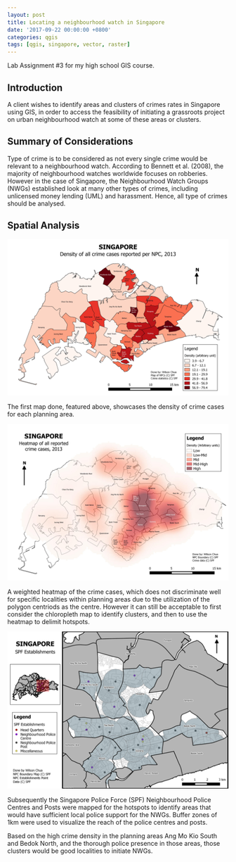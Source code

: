 ```yaml
---
layout: post
title: Locating a neighbourhood watch in Singapore
date: '2017-09-22 00:00:00 +0800'
categories: qgis
tags: [qgis, singapore, vector, raster]
---
```

Lab Assignment #3 for my high school GIS course.

## Introduction

A client wishes to identify areas and clusters of crimes rates in Singapore using GIS, in order to access the feasibility of initiating a grassroots project on urban neighbourhood watch at some of these areas or clusters.

## Summary of Considerations

Type of crime is to be considered as not every single crime would be relevant to a neighbourhood watch. According to Bennett et al. (2008), the majority of neighbourhood watches worldwide focuses on robberies. However in the case of Singapore,  the Neighbourhood Watch Groups (NWGs) established look at many other types of crimes, including unlicensed money lending (UML) and harassment. Hence, all type of crimes should be analysed.

## Spatial Analysis

![Density of all crime cases reported per NPC, 2013](/img/2017-09-22-Locating_a_neighbourhood_watch_in_Singapore/CrimeDensity.jpeg "Density of all crime cases reported per NPC, 2013")

The first map done, featured above, showcases the density of crime cases for each planning area.

![Heatmap of all reported crime cases, 2013](/img/2017-09-22-Locating_a_neighbourhood_watch_in_Singapore/HeatmapOfCrimeDensity.jpeg "Heatmap of all reported crime cases, 2013")

A weighted heatmap of the crime cases, which does not discriminate well for specific localities within planning areas due to the utilization of the polygon centriods as the centre. However it can still be acceptable to first consider the chloropleth map to identify clusters, and then to use the heatmap to delimit hotspots.

![SPF Establishments, 1km Buffer](/img/2017-09-22-Locating_a_neighbourhood_watch_in_Singapore/SPFEstablishmentsBuffer.jpeg "SPF Establishments, 1km Buffer")

Subsequently the Singapore Police Force (SPF) Neighbourhood Police Centres and Posts were mapped for the hotspots to identify areas that would have sufficient local police support for the NWGs. Buffer zones of 1km were used to visualize the reach of the police centres and posts.

Based on the high crime density in the planning areas Ang Mo Kio South and Bedok North, and the thorough police presence in those areas, those clusters would be good localities to initiate NWGs.
